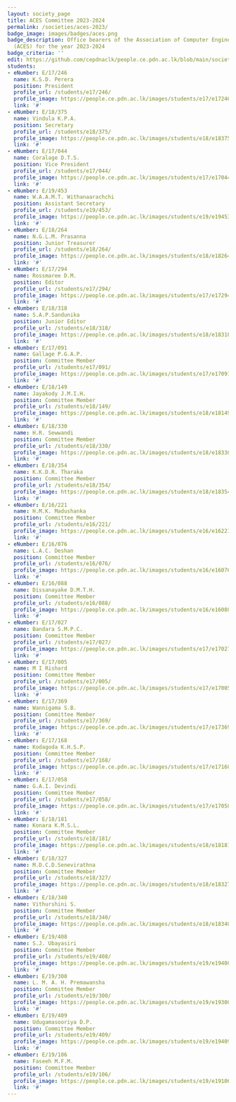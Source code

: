 ```yaml
---
layout: society_page
title: ACES Committee 2023-2024
permalink: /societies/aces-2023/
badge_image: images/badges/aces.png
badge_description: Office bearers of the Association of Computer Engineering Students
  (ACES) for the year 2023-2024
badge_criteria: ''
edit: https://github.com/cepdnaclk/people.ce.pdn.ac.lk/blob/main/societies/aces-2023
students:
- eNumber: E/17/246
  name: K.S.D. Perera
  position: President
  profile_url: /students/e17/246/
  profile_image: https://people.ce.pdn.ac.lk/images/students/e17/e17246.jpg
  link: '#'
- eNumber: E/18/375
  name: Vindula K.P.A.
  position: Secretary
  profile_url: /students/e18/375/
  profile_image: https://people.ce.pdn.ac.lk/images/students/e18/e18375.jpg
  link: '#'
- eNumber: E/17/044
  name: Coralage D.T.S.
  position: Vice President
  profile_url: /students/e17/044/
  profile_image: https://people.ce.pdn.ac.lk/images/students/e17/e17044.jpg
  link: '#'
- eNumber: E/19/453
  name: W.A.A.M.T. Withanaarachchi
  position: Assistant Secretary
  profile_url: /students/e19/453/
  profile_image: https://people.ce.pdn.ac.lk/images/students/e19/e19453.jpg
  link: '#'
- eNumber: E/18/264
  name: N.G.L.M. Prasanna
  position: Junior Treasurer
  profile_url: /students/e18/264/
  profile_image: https://people.ce.pdn.ac.lk/images/students/e18/e18264.jpg
  link: '#'
- eNumber: E/17/294
  name: Rossmaree D.M.
  position: Editor
  profile_url: /students/e17/294/
  profile_image: https://people.ce.pdn.ac.lk/images/students/e17/e17294.jpg
  link: '#'
- eNumber: E/18/318
  name: S.A.P.Sandunika
  position: Junior Editor
  profile_url: /students/e18/318/
  profile_image: https://people.ce.pdn.ac.lk/images/students/e18/e18318.jpg
  link: '#'
- eNumber: E/17/091
  name: Gallage P.G.A.P.
  position: Committee Member
  profile_url: /students/e17/091/
  profile_image: https://people.ce.pdn.ac.lk/images/students/e17/e17091.jpg
  link: '#'
- eNumber: E/18/149
  name: Jayakody J.M.I.H.
  position: Committee Member
  profile_url: /students/e18/149/
  profile_image: https://people.ce.pdn.ac.lk/images/students/e18/e18149.jpg
  link: '#'
- eNumber: E/18/330
  name: H.R. Sewwandi
  position: Committee Member
  profile_url: /students/e18/330/
  profile_image: https://people.ce.pdn.ac.lk/images/students/e18/e18330.jpg
  link: '#'
- eNumber: E/18/354
  name: K.K.D.R. Tharaka
  position: Committee Member
  profile_url: /students/e18/354/
  profile_image: https://people.ce.pdn.ac.lk/images/students/e18/e18354.jpg
  link: '#'
- eNumber: E/16/221
  name: H.M.K. Madushanka
  position: Committee Member
  profile_url: /students/e16/221/
  profile_image: https://people.ce.pdn.ac.lk/images/students/e16/e16221.jpg
  link: '#'
- eNumber: E/16/076
  name: L.A.C. Deshan
  position: Committee Member
  profile_url: /students/e16/076/
  profile_image: https://people.ce.pdn.ac.lk/images/students/e16/e16076.jpg
  link: '#'
- eNumber: E/16/088
  name: Dissanayake D.M.T.H.
  position: Committee Member
  profile_url: /students/e16/088/
  profile_image: https://people.ce.pdn.ac.lk/images/students/e16/e16088.jpg
  link: '#'
- eNumber: E/17/027
  name: Bandara S.M.P.C.
  position: Committee Member
  profile_url: /students/e17/027/
  profile_image: https://people.ce.pdn.ac.lk/images/students/e17/e17027.jpg
  link: '#'
- eNumber: E/17/005
  name: M I Rishard
  position: Committee Member
  profile_url: /students/e17/005/
  profile_image: https://people.ce.pdn.ac.lk/images/students/e17/e17005.jpg
  link: '#'
- eNumber: E/17/369
  name: Wannigama S.B.
  position: Committee Member
  profile_url: /students/e17/369/
  profile_image: https://people.ce.pdn.ac.lk/images/students/e17/e17369.jpg
  link: '#'
- eNumber: E/17/168
  name: Kodagoda K.H.S.P.
  position: Committee Member
  profile_url: /students/e17/168/
  profile_image: https://people.ce.pdn.ac.lk/images/students/e17/e17168.jpg
  link: '#'
- eNumber: E/17/058
  name: G.A.I. Devindi
  position: Committee Member
  profile_url: /students/e17/058/
  profile_image: https://people.ce.pdn.ac.lk/images/students/e17/e17058.jpg
  link: '#'
- eNumber: E/18/181
  name: Konara K.M.S.L.
  position: Committee Member
  profile_url: /students/e18/181/
  profile_image: https://people.ce.pdn.ac.lk/images/students/e18/e18181.jpg
  link: '#'
- eNumber: E/18/327
  name: M.D.C.D.Senevirathna
  position: Committee Member
  profile_url: /students/e18/327/
  profile_image: https://people.ce.pdn.ac.lk/images/students/e18/e18327.jpg
  link: '#'
- eNumber: E/18/340
  name: Vithurshini S.
  position: Committee Member
  profile_url: /students/e18/340/
  profile_image: https://people.ce.pdn.ac.lk/images/students/e18/e18340.jpg
  link: '#'
- eNumber: E/19/408
  name: S.J. Ubayasiri
  position: Committee Member
  profile_url: /students/e19/408/
  profile_image: https://people.ce.pdn.ac.lk/images/students/e19/e19408.jpg
  link: '#'
- eNumber: E/19/300
  name: L. M. A. H. Premawansha
  position: Committee Member
  profile_url: /students/e19/300/
  profile_image: https://people.ce.pdn.ac.lk/images/students/e19/e19300.jpg
  link: '#'
- eNumber: E/19/409
  name: Udugamasooriya D.P.
  position: Committee Member
  profile_url: /students/e19/409/
  profile_image: https://people.ce.pdn.ac.lk/images/students/e19/e19409.jpg
  link: '#'
- eNumber: E/19/106
  name: Faseeh M.F.M.
  position: Committee Member
  profile_url: /students/e19/106/
  profile_image: https://people.ce.pdn.ac.lk/images/students/e19/e19106.jpg
  link: '#'
---
```

